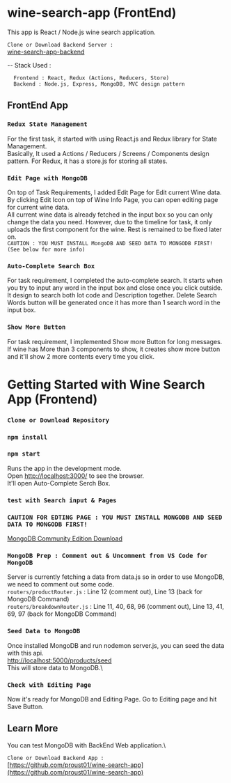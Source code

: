 # wine-search-app (FrontEnd)

This app is React / Node.js wine search application.


`Clone or Download Backend Server : `\
[wine-search-app-backend](https://github.com/proust01/wine-search-app)

-- Stack Used : 

      Frontend : React, Redux (Actions, Reducers, Store)
      Backend : Node.js, Express, MongoDB, MVC design pattern
      
## FrontEnd App

### `Redux State Management`
For the first task, it started with using React.js and Redux library for State Management. <br>
Basically, It used a Actions / Reducers / Screens / Components design pattern. For Redux, it has a store.js for storing all states.<br>

### `Edit Page with MongoDB`
On top of Task Requirements, I added Edit Page for Edit current Wine data.\
By clicking Edit Icon on top of Wine Info Page, you can open editing page for current wine data.\
All current wine data is already fetched in the input box so you can only change the data you need. However, due to the timeline for task, it only uploads the first component for the wine. Rest is remained to be fixed later on.\
`CAUTION : YOU MUST INSTALL MongoDB AND SEED DATA TO MONGODB FIRST! (See below for more info)`

### `Auto-Complete Search Box`
For task requirement, I completed the auto-complete search. It starts when you try to input any word in the input box and close once you click outside. It design to search both lot code and Description together. Delete Search Words button will be generated once it has more than 1 search word in the input box.

### `Show More Button`
For task requirement, I implemented Show more Button for long messages. If wine has More than 3 components to show, it creates show more button and it'll show 2 more contents every time you click.
 
# Getting Started with Wine Search App (Frontend)

### `Clone or Download Repository`

### `npm install`

### `npm start`

Runs the app in the development mode.\
Open [http://localhost:3000/](http://localhost:5000/products) to see the browser.\
It'll open Auto-Complete Serch Box.


### `test with Search input & Pages`

### `CAUTION FOR EDTING PAGE : YOU MUST INSTALL MONGODB AND SEED DATA TO MONGODB FIRST!`

[MongoDB Community Edition Download]()

### `MongoDB Prep : Comment out & Uncomment from VS Code for MongoDB`

Server is currently fetching a data from data.js so in order to use MongoDB, we need to comment out some code.\
`routers/productRouter.js` : Line 12 (comment out), Line 13 (back for MongoDB Command)\
`routers/breakdownRouter.js` : Line 11, 40, 68, 96 (comment out), Line 13, 41, 69, 97 (back for MongoDB Command)

### `Seed Data to MongoDB`

Once installed MongoDB and run nodemon server.js, you can seed the data with this api.\
[http://localhost:5000/products/seed](http://localhost:5000/products/seed)\
This will store data to MongoDB.\

### `Check with Editing Page`

Now it's ready for MongoDB and Editing Page. Go to Editing page and hit Save Button.

## Learn More

You can test MongoDB with BackEnd Web application.\

`Clone or Download Backend App : `\
[https://github.com/proust01/wine-search-app](https://github.com/proust01/wine-search-app)
